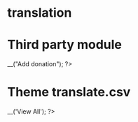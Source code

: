 # translation 
# Third party module
<?php echo Mage::helper('donations')->__("Add donation"); ?>

# Theme translate.csv
<?php echo $this->__('View All'); ?>
